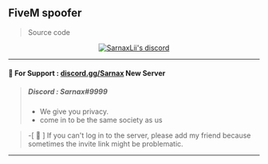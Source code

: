 ## FiveM spoofer 
> Source code 



  <p align="center">
    <a href="https://discord.gg/bzfWPSsDfR">
        <img title="Sarnax discord" alt="SarnaxLii's discord" src="https://discord.c99.nl/widget/theme-4/582142955742298132.png"/>
    </a>
</p>

***

#### 💬 For  Support  : [discord.gg/Sarnax](https://discord.com/invite/sarnax)  New Server
> ##### Discord : Sarnax#9999
> - We give you privacy.
> - come in to be the same society as us


> -[ 💢 ] If you can't log in to the server, please add my friend because sometimes the invite link might be problematic.
***



